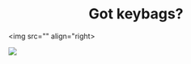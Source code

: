 <h1 align="center">Got keybags?</h1>

<img src="" align="left">

<img src="" align="right>

<img src="https://github-readme-stats.vercel.app/api/top-langs?username=cmd-v1&show_icons=true&count_private=true&theme=tokyonight&locale=en&layout=compact" align="center">

